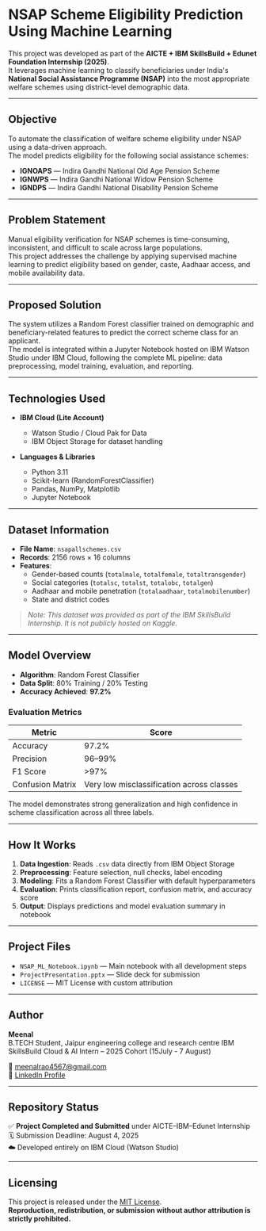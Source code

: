 # NSAP Scheme Eligibility Prediction Using Machine Learning

This project was developed as part of the **AICTE + IBM SkillsBuild + Edunet Foundation Internship (2025)**.  
It leverages machine learning to classify beneficiaries under India's **National Social Assistance Programme (NSAP)** into the most appropriate welfare schemes using district-level demographic data.

---

## Objective

To automate the classification of welfare scheme eligibility under NSAP using a data-driven approach.  
The model predicts eligibility for the following social assistance schemes:

- **IGNOAPS** — Indira Gandhi National Old Age Pension Scheme  
- **IGNWPS** — Indira Gandhi National Widow Pension Scheme  
- **IGNDPS** — Indira Gandhi National Disability Pension Scheme  

---

## Problem Statement

Manual eligibility verification for NSAP schemes is time-consuming, inconsistent, and difficult to scale across large populations.  
This project addresses the challenge by applying supervised machine learning to predict eligibility based on gender, caste, Aadhaar access, and mobile availability data.

---

## Proposed Solution

The system utilizes a Random Forest classifier trained on demographic and beneficiary-related features to predict the correct scheme class for an applicant.  
The model is integrated within a Jupyter Notebook hosted on IBM Watson Studio under IBM Cloud, following the complete ML pipeline: data preprocessing, model training, evaluation, and reporting.

---

## Technologies Used

- **IBM Cloud (Lite Account)**
  - Watson Studio / Cloud Pak for Data
  - IBM Object Storage for dataset handling

- **Languages & Libraries**
  - Python 3.11
  - Scikit-learn (RandomForestClassifier)
  - Pandas, NumPy, Matplotlib
  - Jupyter Notebook

---

## Dataset Information

- **File Name**: `nsapallschemes.csv`  
- **Records**: 2156 rows × 16 columns  
- **Features**:  
  - Gender-based counts (`totalmale`, `totalfemale`, `totaltransgender`)  
  - Social categories (`totalsc`, `totalst`, `totalobc`, `totalgen`)  
  - Aadhaar and mobile penetration (`totalaadhaar`, `totalmobilenumber`)  
  - State and district codes

> *Note: This dataset was provided as part of the IBM SkillsBuild Internship. It is not publicly hosted on Kaggle.*

---

## Model Overview

- **Algorithm**: Random Forest Classifier  
- **Data Split**: 80% Training / 20% Testing  
- **Accuracy Achieved**: **97.2%**

### Evaluation Metrics

| Metric        | Score     |
|---------------|-----------|
| Accuracy      | 97.2%     |
| Precision     | 96–99%    |
| F1 Score      | >97%      |
| Confusion Matrix | Very low misclassification across classes |

The model demonstrates strong generalization and high confidence in scheme classification across all three labels.

---

## How It Works

1. **Data Ingestion**: Reads `.csv` data directly from IBM Object Storage  
2. **Preprocessing**: Feature selection, null checks, label encoding  
3. **Modeling**: Fits a Random Forest Classifier with default hyperparameters  
4. **Evaluation**: Prints classification report, confusion matrix, and accuracy score  
5. **Output**: Displays predictions and model evaluation summary in notebook

---

## Project Files

- `NSAP_ML_Notebook.ipynb` — Main notebook with all development steps  
- `ProjectPresentation.pptx` — Slide deck for submission  
- `LICENSE` — MIT License with custom attribution  

---

## Author

**Meenal**  
B.TECH Student, Jaipur engineering college and research centre
IBM SkillsBuild Cloud & AI Intern – 2025 Cohort (15July - 7 August) 

📧 meenalrao4567@gmail.com  
🔗 [LinkedIn Profile](https://www.linkedin.com/in/meenal-rao-a68b88284/)

---

## Repository Status

✅ **Project Completed and Submitted** under AICTE–IBM–Edunet Internship  
🗓️ Submission Deadline: August 4, 2025  
☁️ Developed entirely on IBM Cloud (Watson Studio)

---

## Licensing

This project is released under the [MIT License](./LICENSE).  
**Reproduction, redistribution, or submission without author attribution is strictly prohibited.**
